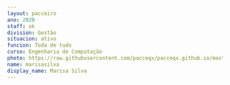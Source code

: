 ```yaml
---
layout: pacceiro
ano: 2020
staff: ok
division: Gestão
situacion: ativo
funcion: Toda de tudo
curso: Engenharia de Computação
photo: https://raw.githubusercontent.com/pacceqx/pacceqx.github.io/master/assets/pic/bolsistas/pacce (25).png
name: marisasilva
display_name: Marisa Silva
---
```


